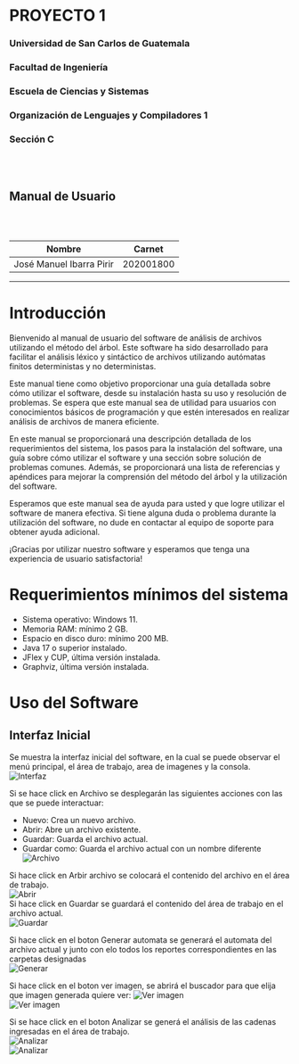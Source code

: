 # **PROYECTO 1**
### Universidad de San Carlos de Guatemala
### Facultad de Ingeniería
### Escuela de Ciencias y Sistemas
### Organización de Lenguajes y Compiladores 1
### Sección C
<br></br>

## **Manual de Usuario**
<br></br>

| Nombre | Carnet | 
| --- | --- |
| José Manuel Ibarra Pirir | 202001800 |
----
# Introducción 
Bienvenido al manual de usuario del software de análisis de archivos utilizando el método del árbol. Este software ha sido desarrollado para facilitar el análisis léxico y sintáctico de archivos utilizando autómatas finitos deterministas y no deterministas.

Este manual tiene como objetivo proporcionar una guía detallada sobre cómo utilizar el software, desde su instalación hasta su uso y resolución de problemas. Se espera que este manual sea de utilidad para usuarios con conocimientos básicos de programación y que estén interesados en realizar análisis de archivos de manera eficiente.

En este manual se proporcionará una descripción detallada de los requerimientos del sistema, los pasos para la instalación del software, una guía sobre cómo utilizar el software y una sección sobre solución de problemas comunes. Además, se proporcionará una lista de referencias y apéndices para mejorar la comprensión del método del árbol y la utilización del software.

Esperamos que este manual sea de ayuda para usted y que logre utilizar el software de manera efectiva. Si tiene alguna duda o problema durante la utilización del software, no dude en contactar al equipo de soporte para obtener ayuda adicional.

¡Gracias por utilizar nuestro software y esperamos que tenga una experiencia de usuario satisfactoria!
# Requerimientos mínimos del sistema
- Sistema operativo: Windows 11.
- Memoria RAM: mínimo 2 GB.
- Espacio en disco duro: mínimo 200 MB.
- Java 17 o superior instalado.
- JFlex y CUP, última versión instalada.
- Graphviz, última versión instalada.
# Uso del Software
## Interfaz Inicial
Se muestra la interfaz inicial del software, en la cual se puede observar el menú principal, el área de trabajo, area de imagenes y la consola. <br>
![Interfaz](./img/interfaz.png)<br>

Si se hace click en Archivo se desplegarán las siguientes acciones con las que se puede interactuar:
- Nuevo: Crea un nuevo archivo.
- Abrir: Abre un archivo existente.
- Guardar: Guarda el archivo actual.
- Guardar como: Guarda el archivo actual con un nombre diferente <br>
![Archivo](./img/archivo.png)<br>

Si hace click en Arbir archivo se colocará el contenido del archivo en el área de trabajo. <br>
![Abrir](./img/abrir.png)<br>
Si hace click en Guardar se guardará el contenido del área de trabajo en el archivo actual. <br>
![Guardar](./img/guardar.png)<br>

Si hace click en el boton Generar automata se generará el automata del archivo actual y junto con elo todos los reportes correspondientes en las carpetas designadas <br>
![Generar](./img/generacion.png)<br>

Si hace click en el boton ver imagen, se abrirá el buscador para que elija que imagen generada quiere ver:
![Ver imagen](./img/imagen.png) <br>
![Ver imagen](./img/imagen2.png) <br>

Si se hace click en el boton Analizar se generá el análisis de las cadenas ingresadas en el área de trabajo. <br>
![Analizar](./img/analisis.png) <br>
![Analizar](./img/analisis2.png) <br>
